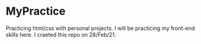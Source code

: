 # MyPractice
Practicing html/css with personal projects.
I will be practicing my front-end skills here.
I craeted this repo on 28/Feb/21.
